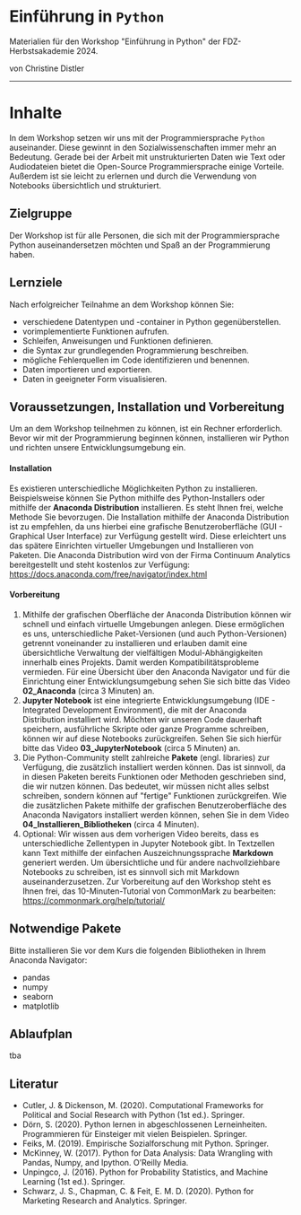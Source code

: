 # Einführung in `Python`

Materialien für den Workshop "Einführung in Python" der FDZ-Herbstsakademie 2024.

von Christine Distler

---

# Inhalte

In dem Workshop setzen wir uns mit der Programmiersprache `Python` auseinander. Diese gewinnt in den Sozialwissenschaften immer mehr an Bedeutung. Gerade bei der Arbeit mit unstrukturierten Daten wie Text oder Audiodateien bietet die Open-Source Programmiersprache einige Vorteile. Außerdem ist sie leicht zu erlernen und durch die Verwendung von Notebooks übersichtlich und strukturiert. 


## Zielgruppe

Der Workshop ist für alle Personen, die sich mit der Programmiersprache Python auseinandersetzen möchten und Spaß an der Programmierung haben. 

## Lernziele

Nach erfolgreicher Teilnahme an dem Workshop können Sie: 
-  verschiedene Datentypen und -container in Python gegenüberstellen.
-  vorimplementierte Funktionen aufrufen.
-  Schleifen, Anweisungen und Funktionen definieren.
-  die Syntax zur grundlegenden Programmierung beschreiben.
-  mögliche Fehlerquellen im Code identifizieren und benennen.
-  Daten importieren und exportieren.
-  Daten in geeigneter Form visualisieren.

## Voraussetzungen, Installation und Vorbereitung

Um an dem Workshop teilnehmen zu können, ist ein Rechner erforderlich. Bevor wir mit der Programmierung beginnen können, installieren wir Python und richten unsere Entwicklungsumgebung ein.

#### Installation
Es existieren unterschiedliche Möglichkeiten Python zu installieren. Beispielsweise können Sie Python mithilfe des Python-Installers oder mithilfe der **Anaconda Distribution** installieren. Es steht Ihnen frei, welche Methode Sie bevorzugen. Die Installation mithilfe der Anaconda Distribution ist zu empfehlen, da uns hierbei eine grafische Benutzeroberfläche (GUI - Graphical User Interface) zur Verfügung gestellt wird. Diese erleichtert uns das spätere Einrichten virtueller Umgebungen und Installieren von Paketen. Die Anaconda Distribution wird von der Firma Continuum Analytics bereitgestellt und steht kostenlos zur Verfügung: https://docs.anaconda.com/free/navigator/index.html

#### Vorbereitung
1. Mithilfe der grafischen Oberfläche der Anaconda Distribution können wir schnell und einfach virtuelle Umgebungen anlegen. Diese ermöglichen es uns, unterschiedliche Paket-Versionen (und auch Python-Versionen) getrennt voneinander zu installieren und erlauben damit eine übersichtliche Verwaltung der vielfältigen Modul-Abhängigkeiten innerhalb eines Projekts. Damit werden Kompatibilitätsprobleme vermieden. Für eine Übersicht über den Anaconda Navigator und für die Einrichtung einer Entwicklungsumgebung sehen Sie sich bitte das Video **02_Anaconda** (circa 3 Minuten) an.
2. **Jupyter Notebook** ist eine integrierte Entwicklungsumgebung (IDE - Integrated Development Environment), die mit der Anaconda Distribution installiert wird. Möchten wir unseren Code dauerhaft speichern, ausführliche Skripte oder ganze Programme schreiben, können wir auf diese Notebooks zurückgreifen. Sehen Sie sich hierfür bitte das Video **03_JupyterNotebook** (circa 5 Minuten) an. 
3. Die Python-Community stellt zahlreiche **Pakete** (engl. libraries) zur Verfügung, die zusätzlich installiert werden können. Das ist sinnvoll, da in diesen Paketen bereits Funktionen oder Methoden geschrieben sind, die wir nutzen können. Das bedeutet, wir müssen nicht alles selbst schreiben, sondern können auf "fertige" Funktionen zurückgreifen.
  Wie die zusätzlichen Pakete mithilfe der grafischen Benutzeroberfläche des Anaconda Navigators installiert werden können, sehen Sie in dem Video **04_Installieren_Bibliotheken** (circa 4 Minuten). 
4. Optional: Wir wissen aus dem vorherigen Video bereits, dass es unterschiedliche Zellentypen in Jupyter Notebook gibt. In Textzellen kann Text mithilfe der einfachen Auszeichnungssprache **Markdown** generiert werden. Um übersichtliche und für andere nachvollziehbare Notebooks zu schreiben, ist es sinnvoll sich mit Markdown auseinanderzusetzen. Zur Vorbereitung auf den Workshop steht es Ihnen frei, das 10-Minuten-Tutorial von CommonMark zu bearbeiten: https://commonmark.org/help/tutorial/



## Notwendige Pakete

Bitte installieren Sie vor dem Kurs die folgenden Bibliotheken in Ihrem Anaconda Navigator: 

* pandas
* numpy
* seaborn
* matplotlib



## Ablaufplan 

tba



## Literatur

- Cutler, J. & Dickenson, M. (2020). Computational Frameworks for Political and Social Research with Python (1st ed.). Springer.
- Dörn, S. (2020). Python lernen in abgeschlossenen Lerneinheiten. Programmieren für Einsteiger mit vielen Beispielen. Springer.
- Feiks, M. (2019). Empirische Sozialforschung mit Python. Springer.
- McKinney, W. (2017). Python for Data Analysis: Data Wrangling with Pandas, Numpy, and Ipython. O’Reilly Media.
- Unpingco, J. (2016). Python for Probability Statistics, and Machine Learning (1st ed.). Springer.
- Schwarz, J. S., Chapman, C. & Feit, E. M. D. (2020). Python for Marketing Research and Analytics. Springer.
